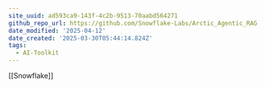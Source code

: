 ```yaml
---
site_uuid: ad593ca9-143f-4c2b-9513-70aabd564271
github_repo_url: https://github.com/Snowflake-Labs/Arctic_Agentic_RAG
date_modified: '2025-04-12'
date_created: '2025-03-30T05:44:14.824Z'
tags:
  - AI-Toolkit
---
```































[[Snowflake]]
